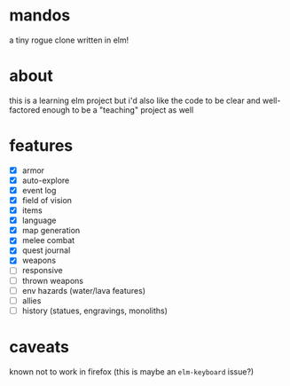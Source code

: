 # mandos

a tiny rogue clone written in elm!

# about

this is a learning elm project but i'd also like the code to be clear and well-factored enough to be a "teaching" project as well

# features

  - [x] armor
  - [x] auto-explore
  - [x] event log
  - [x] field of vision
  - [x] items
  - [x] language
  - [x] map generation
  - [x] melee combat
  - [x] quest journal
  - [x] weapons
  - [ ] responsive
  - [ ] thrown weapons
  - [ ] env hazards (water/lava features)
  - [ ] allies
  - [ ] history (statues, engravings, monoliths)

# caveats

known not to work in firefox (this is maybe an `elm-keyboard` issue?)
